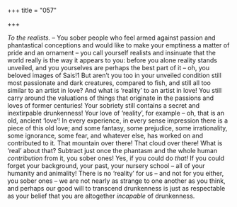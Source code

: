 +++
title = "057"

+++

*To the realists.* – You sober people who feel armed against passion and phantastical conceptions and would like to make your emptiness a matter of pride and an ornament – you call yourself realists and insinuate that the world really is the way it appears to you: before you alone reality stands unveiled, and you yourselves are perhaps the best part of it – oh, you beloved images of Sais\!1 But aren’t you too in your unveiled condition still most passionate and dark creatures, compared to fish, and still all too similar to an artist in love? And what is ‘reality’ to an artist in love\! You still carry around the valuations of things that originate in the passions and loves of former centuries\! Your sobriety still contains a secret and inextirpable drunkenness\! Your love of ‘reality’, for example – oh, that is an old, ancient ‘love’\! In every experience, in every sense impression there is a piece of this old love; and some fantasy, some prejudice, some irrationality, some ignorance, some fear, and whatever else, has worked on and contributed to it. That mountain over there\! That cloud over there\! What is ‘real’ about that? Subtract just once the phantasm and the whole human *contribution* from it, you sober ones\! Yes, if you could do *that\!* If you could forget your background, your past, your nursery school – all of your humanity and animality\! There is no ‘reality’ for us – and not for you either, you sober ones – we are not nearly as strange to one another as you think, and perhaps our good will to transcend drunkenness is just as respectable as your belief that you are altogether *incapable* of drunkenness.


